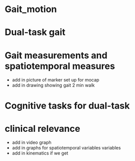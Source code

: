 # Gait_motion

# Dual-task gait



# Gait measurements and spatiotemporal measures
- add in picture of marker set up for mocap
- add in drawing showing gait 2 min walk


# Cognitive tasks for dual-task



# clinical relevance
- add in video graph
- add in graphs for spatiotemporal variables variables
- add in kinematics if we get
